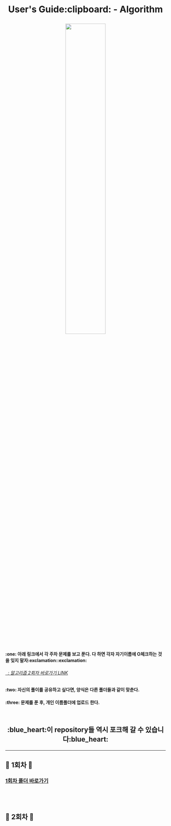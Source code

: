 <h1 align = "center"> User's Guide:clipboard: - Algorithm</p>

<img src="https://quotefancy.com/media/wallpaper/3840x2160/386847-Robert-H-Schuller-Quote-Tough-times-never-last-but-tough-people-do.jpg" width="50%"/>

<h4>:one: 아래 링크에서 각 주차 문제를 보고 푼다. 다 하면 각자 자기이름에 O체크하는 것을 잊지 말자:exclamation::exclamation: </p>
<a href = "https://docs.google.com/spreadsheets/d/16Yp3FoavnsFq8QKO3apV6QVL1slBe_Ne1Z7SUvuI-IA/edit#gid=1341545387"><h6>&nbsp;&nbsp;: 알고리즘 2회차 바로가기 LINK</a>
<h4>:two: 자신의 풀이를 공유하고 싶다면, 양식은 다른 폴더들과 같이 맞춘다.
<h4>:three: 문제를 푼 후, 개인 이름폴더에 업로드 한다.</p>

  
<br>
  
<h2 align='center'> :blue_heart:이 repository들 역시 포크해 갈 수 있습니다:blue_heart: </p>
  
<hr>
  
## :green_heart: 1회차 :green_heart:
<h4> <a href = "https://github.com/Sparkling-data/Algorithm/tree/main/1%ED%9A%8C%EC%B0%A8"><h3> 1회차 폴더 바로가기 </a>
  
<br><br>
 
## :green_heart: 2회차 :green_heart:
 
<br>
